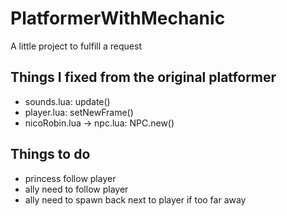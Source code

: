 # PlatformerWithMechanic
A little project to fulfill a request

## Things I fixed from the original platformer
* sounds.lua: update()
* player.lua: setNewFrame()
* nicoRobin.lua -> npc.lua: NPC.new()

## Things to do
* princess follow player
* ally need to follow player
* ally need to spawn back next to player if too far away